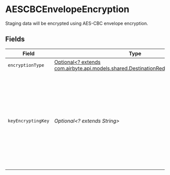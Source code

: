 # AESCBCEnvelopeEncryption

Staging data will be encrypted using AES-CBC envelope encryption.


## Fields

| Field                                                                                                                                           | Type                                                                                                                                            | Required                                                                                                                                        | Description                                                                                                                                     |
| ----------------------------------------------------------------------------------------------------------------------------------------------- | ----------------------------------------------------------------------------------------------------------------------------------------------- | ----------------------------------------------------------------------------------------------------------------------------------------------- | ----------------------------------------------------------------------------------------------------------------------------------------------- |
| `encryptionType`                                                                                                                                | [Optional<? extends com.airbyte.api.models.shared.DestinationRedshiftEncryptionType>](../../models/shared/DestinationRedshiftEncryptionType.md) | :heavy_minus_sign:                                                                                                                              | N/A                                                                                                                                             |
| `keyEncryptingKey`                                                                                                                              | *Optional<? extends String>*                                                                                                                    | :heavy_minus_sign:                                                                                                                              | The key, base64-encoded. Must be either 128, 192, or 256 bits. Leave blank to have Airbyte generate an ephemeral key for each sync.             |